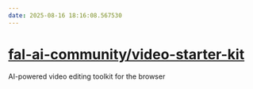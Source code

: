 ```yaml
---
date: 2025-08-16 18:16:08.567530
---
```


# [fal-ai-community/video-starter-kit](https://github.com/fal-ai-community/video-starter-kit)

AI-powered video editing toolkit for the browser